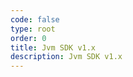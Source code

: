 ```yaml
---
code: false
type: root
order: 0
title: Jvm SDK v1.x
description: Jvm SDK v1.x
---
```


<RedirectToFirstChild />
